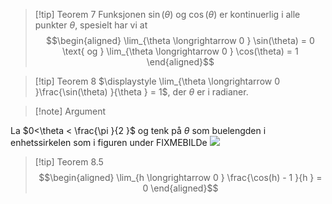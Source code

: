 
> [!tip] Teorem 7
> Funksjonen $\sin(\theta)$ og $\cos(\theta)$ er kontinuerlig i alle punkter $\theta$, spesielt har vi at
> $$\begin{aligned} \lim_{\theta \longrightarrow  0 } \sin(\theta) = 0 \text{ og } \lim_{\theta \longrightarrow 0 } \cos(\theta) = 1  \end{aligned}$$  

> [!tip] Teorem 8 
>   $\displaystyle \lim_{\theta \longrightarrow 0 }\frac{\sin(\theta) }{\theta } = 1$, der $\theta$ er i radianer. 

> [!note] Argument 
> 

La $0<\theta < \frac{\pi }{2 }$ og tenk på $\theta$ som buelengden i enhetssirkelen som i figuren under
FIXMEBILDe
![](Files/Pasted%20image%2020240726131200.png)

> [!tip] Teorem 8.5
> $$\begin{aligned} \lim_{h \longrightarrow 0 } \frac{\cos(h) - 1 }{h } = 0  \end{aligned}$$  

